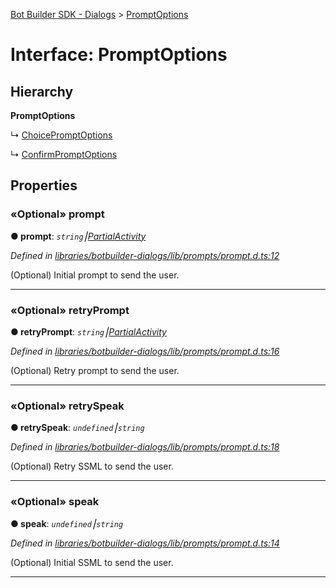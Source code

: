 [Bot Builder SDK - Dialogs](../README.md) > [PromptOptions](../interfaces/botbuilder_dialogs.promptoptions.md)



# Interface: PromptOptions

## Hierarchy

**PromptOptions**

↳  [ChoicePromptOptions](botbuilder_dialogs.choicepromptoptions.md)




↳  [ConfirmPromptOptions](botbuilder_dialogs.confirmpromptoptions.md)









## Properties
<a id="prompt"></a>

### «Optional» prompt

**●  prompt**:  *`string`⎮[Partial]()[Activity]()* 

*Defined in [libraries/botbuilder-dialogs/lib/prompts/prompt.d.ts:12](https://github.com/Microsoft/botbuilder-js/blob/8226dcc/libraries/botbuilder-dialogs/lib/prompts/prompt.d.ts#L12)*



(Optional) Initial prompt to send the user.




___

<a id="retryprompt"></a>

### «Optional» retryPrompt

**●  retryPrompt**:  *`string`⎮[Partial]()[Activity]()* 

*Defined in [libraries/botbuilder-dialogs/lib/prompts/prompt.d.ts:16](https://github.com/Microsoft/botbuilder-js/blob/8226dcc/libraries/botbuilder-dialogs/lib/prompts/prompt.d.ts#L16)*



(Optional) Retry prompt to send the user.




___

<a id="retryspeak"></a>

### «Optional» retrySpeak

**●  retrySpeak**:  *`undefined`⎮`string`* 

*Defined in [libraries/botbuilder-dialogs/lib/prompts/prompt.d.ts:18](https://github.com/Microsoft/botbuilder-js/blob/8226dcc/libraries/botbuilder-dialogs/lib/prompts/prompt.d.ts#L18)*



(Optional) Retry SSML to send the user.




___

<a id="speak"></a>

### «Optional» speak

**●  speak**:  *`undefined`⎮`string`* 

*Defined in [libraries/botbuilder-dialogs/lib/prompts/prompt.d.ts:14](https://github.com/Microsoft/botbuilder-js/blob/8226dcc/libraries/botbuilder-dialogs/lib/prompts/prompt.d.ts#L14)*



(Optional) Initial SSML to send the user.




___


